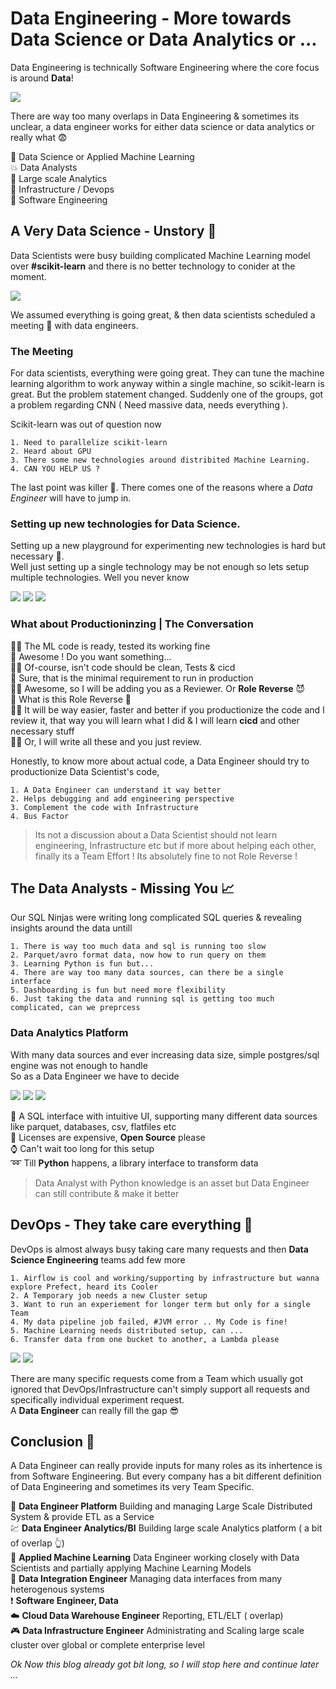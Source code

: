 # Data Engineering - More towards Data Science or Data Analytics or ...

Data Engineering is technically Software Engineering where the core focus is around __Data__! 

![](images/blog2.png)

There are way too many overlaps in Data Engineering & sometimes its unclear, a data engineer works for either data science
or data analytics or really what :fearful:  

:100: Data Science or Applied Machine Learning  
:boom: Data Analysts  
:dash: Large scale Analytics  
:pray: Infrastructure / Devops  
:speech_balloon: Software Engineering  


## A Very Data Science - Unstory :ghost:

Data Scientists were busy building complicated Machine Learning model over __#scikit-learn__ and there is no better technology to conider at the moment.

![](images/scikit.png)

We assumed everything is going great, & then data scientists scheduled a meeting :calendar: with data engineers.

### The Meeting

For data scientists, everything were going great. They can tune the machine learning algorithm to work anyway within a 
single machine, so scikit-learn is great. But the problem statement changed. Suddenly one of the groups, got a problem
regarding CNN ( Need massive data, needs everything ).  

Scikit-learn was out of question now

	1. Need to parallelize scikit-learn
	2. Heard about GPU
	3. There some new technologies around distribited Machine Learning. 
	4. CAN YOU HELP US ?

The last point was killer :gift_heart:. There comes one of the reasons where a _Data Engineer_ will have to jump in.

### Setting up new technologies for Data Science.

Setting up a new playground for experimenting new technologies is hard but necessary :bell:.  
Well just setting up a single technology may be not enough so lets setup multiple technologies. Well you never know 

![](images/dask.png) ![](images/pytorch.png) ![](images/rapids.png)


### What about Productioninzing | The Conversation

:woman_student: The ML code is ready, tested its working fine  
:running: Awesome ! Do you want something...  
:woman_student: Of-course, isn't code should be clean, Tests & cicd  
:running: Sure, that is the minimal requirement to run in production   
:woman_student: Awesome, so I will be adding you as a Reviewer. Or __Role Reverse__ :smiling_imp:    
:running: What is this Role Reverse :raising_hand:  
:woman_student: It will be way easier, faster and better if you productionize the code and I review it, that way you will learn what I did
& I will learn __cicd__ and other necessary stuff  
:woman_student: Or, I will write all these and you just review.  

Honestly, to know more about actual code, a Data Engineer should try to productionize Data Scientist's code, 

	1. A Data Engineer can understand it way better
	2. Helps debugging and add engineering perspective
	3. Complement the code with Infrastructure
	4. Bus Factor

	
> Its not a discussion about a Data Scientist should not learn engineering, Infrastructure etc but if more about helping each other, finally its a Team Effort ! Its absolutely fine to not Role Reverse !


## The Data Analysts - Missing You :chart_with_upwards_trend:

Our SQL Ninjas were writing long complicated SQL queries & revealing insights around the data untill

	1. There is way too much data and sql is running too slow
	2. Parquet/avro format data, now how to run query on them
	3. Learning Python is fun but...
	4. There are way too many data sources, can there be a single interface
	5. Dashboarding is fun but need more flexibility
	6. Just taking the data and running sql is getting too much complicated, can we preprcess

### Data Analytics Platform

With many data sources and ever increasing data size, simple postgres/sql engine was not enough to handle  
So as a Data Engineer we have to decide  

![](images/prestodb.png) ![](images/metabse.png) ![](images/pyspark.png)

:pushpin: A SQL interface with intuitive UI, supporting many different data sources like parquet, databases, csv, flatfiles etc  
:closed_book: Licenses are expensive, __Open Source__ please  
:watch: Can't wait too long for this setup  
:loop: Till __Python__ happens, a library interface to transform data  

> Data Analyst with Python knowledge is an asset but Data Engineer can still contribute & make it better

## DevOps - They take care everything :cowboy_hat_face:

DevOps is almost always busy taking care many requests and then __Data Science Engineering__ teams add few more

	1. Airflow is cool and working/supporting by infrastructure but wanna explore Prefect, heard its Cooler
	2. A Temporary job needs a new Cluster setup
	3. Want to run an experiement for longer term but only for a single Team
	4. My data pipeline job failed, #JVM error .. My Code is fine!
	5. Machine Learning needs distributed setup, can ...
	6. Transfer data from one bucket to another, a Lambda please

![](images/prefect.jpg) ![](images/airflow.png)

There are many specific requests come from a Team which usually got ignored that DevOps/Infrastructure can't simply support all requests and specifically individual experiment request.  
A __Data Engineer__ can really fill the gap :sunglasses:


## Conclusion :space_invader:
A Data Engineer can really provide inputs for many roles as its inhertence is from Software Engineering. But every company has a bit different definition of Data Engineering and sometimes its very Team Specific.


:station: __Data Engineer Platform__ Building and managing Large Scale Distributed System & provide ETL as a Service  
:chart: __Data Engineer Analytics/BI__ Building large scale Analytics platform ( a bit of overlap :point_up_2:)  
:woman: __Applied Machine Learning__ Data Engineer working closely with Data Scientists and partially applying Machine Learning Models    
:construction_worker: __Data Integration Engineer__ Managing data interfaces from many heterogenous systems  
:exclamation: __Software Engineer, Data__  
:cloud: __Cloud Data Warehouse Engineer__ Reporting, ETL/ELT ( overlap)  
:video_game: __Data Infrastructure Engineer__ Administrating and Scaling large scale cluster over global or complete enterprise level  


_Ok Now this blog already got bit long, so I will stop here and continue later ..._